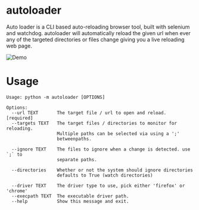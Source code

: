 # autoloader

Auto loader is a CLI based auto-reloading browser tool, built with selenium and watchdog. autoloader will automatically reload the given url when ever any of the targeted directories or files change giving you a live reloading web page.

![Demo](https://i.imgur.com/NSh3CPp.gif)

# Usage
```
Usage: python -m autoloader [OPTIONS]

Options:
  --url TEXT       The target file / url to open and reload.  [required]
  --targets TEXT   The target files / directories to monitor for reloading.
                   Multiple paths can be selected via using a ';'
                   betweenpaths.

  --ignore TEXT    The files to ignore when a change is detected. use `;` to
                   separate paths.

  --directories    Whether or not the system should ignore directories
                   defaults to True (watch directories)

  --driver TEXT    The driver type to use, pick either 'firefox' or 'chrome'
  --execpath TEXT  The executable driver path.
  --help           Show this message and exit.
```

